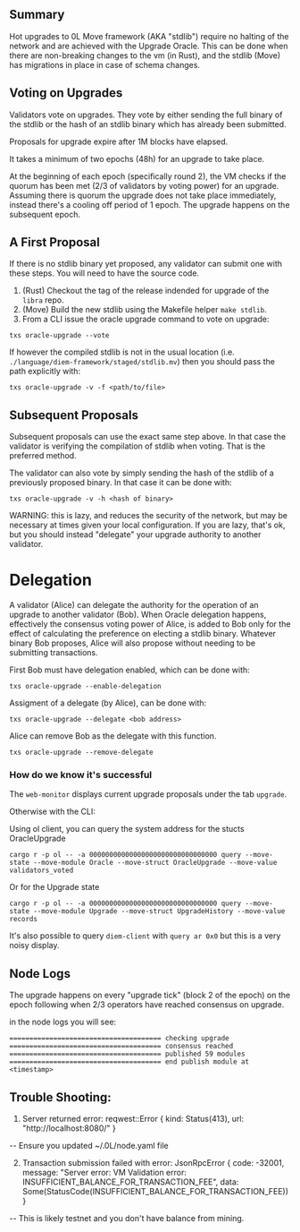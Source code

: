 ## Summary
Hot upgrades to 0L Move framework (AKA "stdlib") require no halting of the network and are achieved with the Upgrade Oracle. This can be done when there are non-breaking changes to the vm (in Rust), and the stdlib (Move) has migrations in place in case of schema changes.

## Voting on Upgrades
Validators vote on upgrades. They vote by either sending the full binary of the stdlib or the hash of an stdlib binary which has already been submitted.

Proposals for upgrade expire after 1M blocks have elapsed.

It takes a minimum of two epochs (48h) for an upgrade to take place.

At the beginning of each epoch (specifically round 2), the VM checks if the quorum has been met (2/3 of validators by voting power) for an upgrade. Assuming there is quorum the upgrade does not take place immediately, instead there's a cooling off period of 1 epoch. The upgrade happens on the subsequent epoch.


## A First Proposal
If there is no stdlib binary yet proposed, any validator can submit one with these steps. You will need to have the source code.

1. (Rust) Checkout the tag of the release indended for upgrade of the `libra` repo.
2. (Move) Build the new stdlib using the Makefile helper `make stdlib`.
3. From a CLI issue the oracle upgrade command to vote on upgrade:

```
txs oracle-upgrade --vote
```

If however the compiled stdlib is not in the usual location (i.e. `./language/diem-framework/staged/stdlib.mv`) then you should pass the path explicitly with:

```
txs oracle-upgrade -v -f <path/to/file>
```

## Subsequent Proposals
Subsequent proposals can use the exact same step above. In that case the validator is verifying the compilation of stdlib when voting. That is the preferred method.

The validator can also vote by simply sending the hash of the stdlib of a previously proposed binary. In that case it can be done with:

`txs oracle-upgrade -v -h <hash of binary>`

WARNING: this is lazy, and reduces the security of the network, but may be necessary at times given your local configuration. If you are lazy, that's ok, but you should instead "delegate" your upgrade authority to another validator.

# Delegation

A validator (Alice) can delegate the authority for the operation of an upgrade to another validator (Bob). When Oracle delegation happens, effectively the consensus voting power of Alice, is added to Bob only for the effect of calculating the preference on electing a stdlib binary. Whatever binary Bob proposes, Alice will also propose without needing to be submitting transactions.

First Bob must have delegation enabled, which can be done with:

```
txs oracle-upgrade --enable-delegation

```

Assigment of a delegate (by Alice), can be done with:

```
txs oracle-upgrade --delegate <bob address>

```

Alice can remove Bob as the delegate with this function.
```
txs oracle-upgrade --remove-delegate

```

### How do we know it's successful

The `web-monitor` displays current upgrade proposals under the tab `upgrade`.

Otherwise with the CLI:

Using ol client, you can query the system address for the stucts OracleUpgrade
```
cargo r -p ol -- -a 00000000000000000000000000000000 query --move-state --move-module Oracle --move-struct OracleUpgrade --move-value validators_voted
```

Or for the Upgrade state

```
cargo r -p ol -- -a 00000000000000000000000000000000 query --move-state --move-module Upgrade --move-struct UpgradeHistory --move-value records
```

It's also possible to query `diem-client` with `query ar 0x0` but this is a very noisy display.

## Node Logs

The upgrade happens on every "upgrade tick" (block 2 of the epoch) on the epoch following when 2/3 operators have reached consensus on upgrade.

in the node logs you will see:

```
====================================== checking upgrade
====================================== consensus reached
====================================== published 59 modules
====================================== end publish module at <timestamp>

```

## Trouble Shooting:	
1. Server returned error: reqwest::Error { kind: Status(413), url: "http://localhost:8080/" }

-- Ensure you updated ~/.0L/node.yaml file	

2. Transaction submission failed with error: JsonRpcError { code: -32001, message: "Server error: VM Validation error: INSUFFICIENT_BALANCE_FOR_TRANSACTION_FEE", data: Some(StatusCode(INSUFFICIENT_BALANCE_FOR_TRANSACTION_FEE)) }

-- This is likely testnet and you don't have balance from mining.
